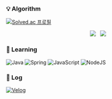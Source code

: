### 💡 Algorithm

[![Solved.ac 프로필](http://mazassumnida.wtf/api/v2/generate_badge?boj=hduck0729)](https://solved.ac/hduck0729)
<p align = "center">
    <img src = "http://mazassumnida.wtf/api/generate_badge?boj=hduck0729&theme=warm"/> &nbsp
    <img src = "http://mazandi.herokuapp.com/api?handle=hduck0729&theme=warm"/>
</p>

### 🤔 Learning

![Java](https://img.shields.io/badge/Java-007396.svg?&style=for-the-badge&logo=Java&logoColor=white)
![Spring](https://img.shields.io/badge/Spring-6DB33F.svg?&style=for-the-badge&logo=Spring&logoColor=white)
![JavaScript](https://img.shields.io/badge/JavaScript-F7DF1E.svg?&style=for-the-badge&logo=JavaScript&logoColor=white)
![NodeJS](https://img.shields.io/badge/NodeJS-339933.svg?&style=for-the-badge&logo=nodedotjs&logoColor=white)

### 📝 Log

<a href = "https://velog.io/@hduck0729">![Velog](https://img.shields.io/badge/Velog-20C997.svg?&style=for-the-badge&logo=velog&logoColor=white)</a>
